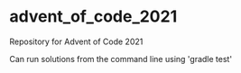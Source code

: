 # advent_of_code_2021
Repository for Advent of Code 2021

Can run solutions from the command line using 'gradle test'
